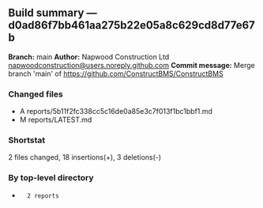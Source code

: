 ## Build summary — d0ad86f7bb461aa275b22e05a8c629cd8d77e67b

**Branch:** main **Author:** Napwood Construction Ltd <napwoodconstruction@users.noreply.github.com>
**Commit message:** Merge branch 'main' of https://github.com/ConstructBMS/ConstructBMS

### Changed files

- A reports/5b11f2fc338cc5c16de0a85e3c7f013f1bc1bbf1.md
- M reports/LATEST.md

### Shortstat

2 files changed, 18 insertions(+), 3 deletions(-)

### By top-level directory

-       2 reports
